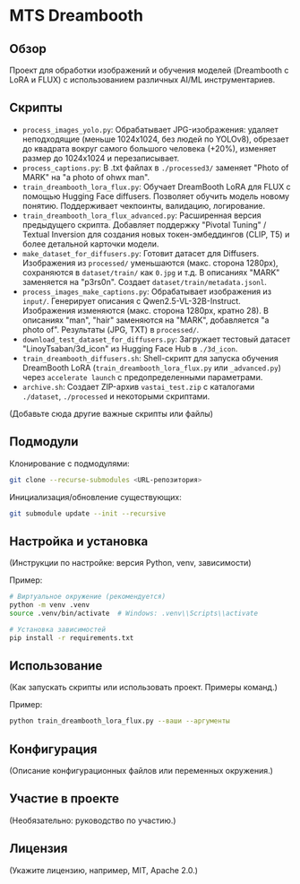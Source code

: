# MTS Dreambooth

## Обзор

Проект для обработки изображений и обучения моделей (Dreambooth с LoRA и FLUX) с использованием различных AI/ML инструментариев.

## Скрипты

- `process_images_yolo.py`: Обрабатывает JPG-изображения: удаляет неподходящие (меньше 1024x1024, без людей по YOLOv8), обрезает до квадрата вокруг самого большого человека (+20%), изменяет размер до 1024x1024 и перезаписывает.
- `process_captions.py`: В .txt файлах в `./processed3/` заменяет "Photo of MARK" на "a photo of ohwx man".
- `train_dreambooth_lora_flux.py`: Обучает DreamBooth LoRA для FLUX с помощью Hugging Face diffusers. Позволяет обучить модель новому понятию. Поддерживает чекпоинты, валидацию, логирование.
- `train_dreambooth_lora_flux_advanced.py`: Расширенная версия предыдущего скрипта. Добавляет поддержку "Pivotal Tuning" / Textual Inversion для создания новых токен-эмбеддингов (CLIP, T5) и более детальной карточки модели.
- `make_dataset_for_diffusers.py`: Готовит датасет для Diffusers. Изображения из `processed/` уменьшаются (макс. сторона 1280px), сохраняются в `dataset/train/` как `0.jpg` и т.д. В описаниях "MARK" заменяется на "p3rs0n". Создает `dataset/train/metadata.jsonl`.
- `process_images_make_captions.py`: Обрабатывает изображения из `input/`. Генерирует описания с Qwen2.5-VL-32B-Instruct. Изображения изменяются (макс. сторона 1280px, кратно 28). В описаниях "man", "hair" заменяются на "MARK", добавляется "a photo of". Результаты (JPG, TXT) в `processed/`.
- `download_test_dataset_for_diffusers.py`: Загружает тестовый датасет "LinoyTsaban/3d_icon" из Hugging Face Hub в `./3d_icon`.
- `train_dreambooth_diffusers.sh`: Shell-скрипт для запуска обучения DreamBooth LoRA (`train_dreambooth_lora_flux.py` или `_advanced.py`) через `accelerate launch` с предопределенными параметрами.
- `archive.sh`: Создает ZIP-архив `vastai_test.zip` с каталогами `./dataset`, `./processed` и некоторыми скриптами.

(Добавьте сюда другие важные скрипты или файлы)

## Подмодули

Клонирование с подмодулями:
```bash
git clone --recurse-submodules <URL-репозитория>
```
Инициализация/обновление существующих:
```bash
git submodule update --init --recursive
```

## Настройка и установка

(Инструкции по настройке: версия Python, venv, зависимости)

Пример:
```bash
# Виртуальное окружение (рекомендуется)
python -m venv .venv
source .venv/bin/activate  # Windows: .venv\\Scripts\\activate

# Установка зависимостей
pip install -r requirements.txt
```

## Использование

(Как запускать скрипты или использовать проект. Примеры команд.)

Пример:
```bash
python train_dreambooth_lora_flux.py --ваши --аргументы
```

## Конфигурация

(Описание конфигурационных файлов или переменных окружения.)

## Участие в проекте

(Необязательно: руководство по участию.)

## Лицензия

(Укажите лицензию, например, MIT, Apache 2.0.) 